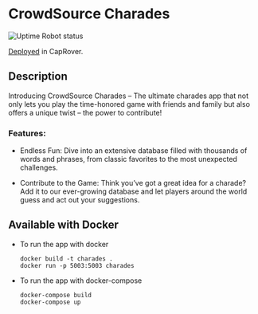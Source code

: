 # CrowdSource Charades

![Uptime Robot status](https://img.shields.io/uptimerobot/status/m795372744-caee246b8a723092c0dd9c0f)

[Deployed](http://charades.dev.vithusharavirajan.me/) in CapRover.

## Description
Introducing CrowdSource Charades – The ultimate charades app that not only lets you play the time-honored game with friends and family but also offers a unique twist – the power to contribute!

### Features:

- Endless Fun: Dive into an extensive database filled with thousands of words and phrases, from classic favorites to the most unexpected challenges.

- Contribute to the Game: Think you’ve got a great idea for a charade? Add it to our ever-growing database and let players around the world guess and act out your suggestions.

## Available with Docker
- To run the app with docker
  ```
  docker build -t charades .
  docker run -p 5003:5003 charades
  ```
- To run the app with docker-compose
  ```
  docker-compose build
  docker-compose up
  ```
